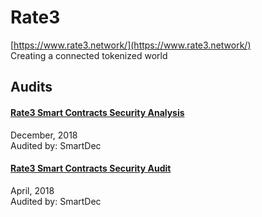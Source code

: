 # Rate3

[https://www.rate3.network/](https://www.rate3.network/)<br>
Creating a connected tokenized world


## Audits


#### [Rate3 Smart Contracts Security Analysis](https://blog.smartdec.net/rate3-smart-contracts-security-analysis-41a6a3971ca)

December, 2018<br>
Audited by: SmartDec<br>



#### [Rate3 Smart Contracts Security Audit](https://blog.smartdec.net/rate3-smart-contracts-security-analysis-e95439201785)

April, 2018<br>
Audited by: SmartDec<br>